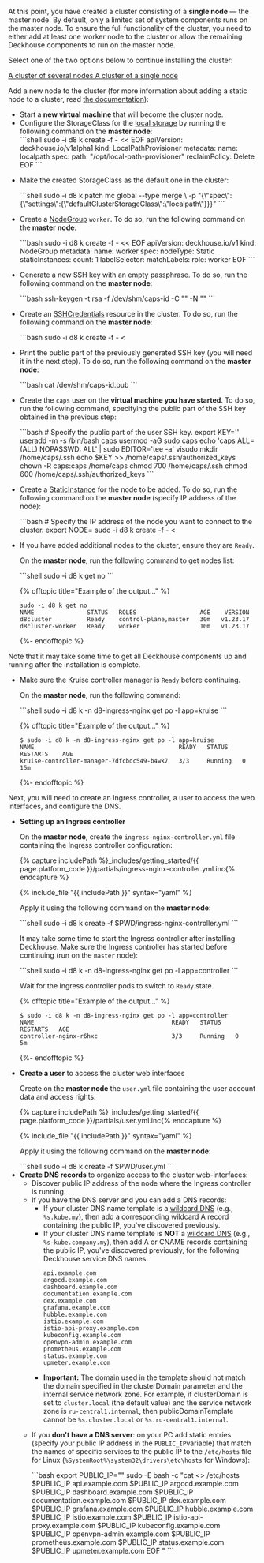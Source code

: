 <script type="text/javascript" src='{% javascript_asset_tag getting-started %}[_assets/js/getting-started.js]{% endjavascript_asset_tag %}'></script>
<script type="text/javascript" src='{% javascript_asset_tag getting-started-access %}[_assets/js/getting-started-access.js]{% endjavascript_asset_tag %}'></script>
<script type="text/javascript" src='{% javascript_asset_tag bcrypt %}[_assets/js/bcrypt.js]{% endjavascript_asset_tag %}'></script>

At this point, you have created a cluster consisting of a **single node** — the master node. By default, only a limited set of system components runs on the master node. To ensure the full functionality of the cluster, you need to either add at least one worker node to the cluster or allow the remaining Deckhouse components to run on the master node.

Select one of the two options below to continue installing the cluster:

<div class="tabs">
        <a id='tab_layout_worker' href="javascript:void(0)" class="tabs__btn tabs__btn_revision active"
        onclick="openTabAndSaveStatus(event, 'tabs__btn_revision', 'tabs__content_worker', 'block_layout_master');
                 openTabAndSaveStatus(event, 'tabs__btn_revision', 'tabs__content_master', 'block_layout_worker');">
        A cluster of several nodes
        </a>
        <a id='tab_layout_master' href="javascript:void(0)" class="tabs__btn tabs__btn_revision"
        onclick="openTabAndSaveStatus(event, 'tabs__btn_revision', 'tabs__content_master', 'block_layout_worker');
                 openTabAndSaveStatus(event, 'tabs__btn_revision', 'tabs__content_worker', 'block_layout_master');">
        A cluster of a single node
        </a>
</div>

<div id="block_layout_master" class="tabs__content_master" style="display: none;">
<p>A single-node cluster may be sufficient, for example, for familiarization purposes.</p>
<ul>
  <li>
<p>Run the following command on the <strong>master node</strong>, to remove the taint from the master node and permit the other Deckhouse components to run on it:</p>
<div markdown="1">
```bash
sudo -i d8 k patch nodegroup master --type json -p '[{"op": "remove", "path": "/spec/nodeTemplate/taints"}]'
```
</div>
  </li>
  <li>
<p>Configure the StorageClass for the <a href="/products/kubernetes-platform/documentation/v1/modules/local-path-provisioner/cr.html#localpathprovisioner">local storage</a> by running the following command on the <strong>master node</strong>:</p>
<div markdown="1">
```shell
sudo -i d8 k create -f - << EOF
apiVersion: deckhouse.io/v1alpha1
kind: LocalPathProvisioner
metadata:
  name: localpath
spec:
  path: "/opt/local-path-provisioner"
  reclaimPolicy: Delete
EOF
```
</div>
  </li>
  <li>
<p>Make the created StorageClass as the default one in the cluster:</p>
<div markdown="1">
```shell
sudo -i d8 k patch mc global --type merge \
  -p "{\"spec\": {\"settings\":{\"defaultClusterStorageClass\":\"localpath\"}}}"
```
</div>
  </li>
</ul>
</div>

<div id="block_layout_worker" class="tabs__content_worker">
<p>Add a new node to the cluster (for more information about adding a static node to a cluster, read <a href="/products/kubernetes-platform/documentation/latest/modules/node-manager/examples.html#adding-a-static-node-to-a-cluster">the documentation</a>):</p>

<ul>
  <li>
    Start a <strong>new virtual machine</strong> that will become the cluster node.
  </li>
  <li>
  Configure the StorageClass for the <a href="/products/kubernetes-platform/documentation/v1/modules/local-path-provisioner/cr.html#localpathprovisioner">local storage</a> by running the following command on the <strong>master node</strong>:
<div markdown="1">
```shell
sudo -i d8 k create -f - << EOF
apiVersion: deckhouse.io/v1alpha1
kind: LocalPathProvisioner
metadata:
  name: localpath
spec:
  path: "/opt/local-path-provisioner"
  reclaimPolicy: Delete
EOF
```
</div>
  </li>
  <li>
  <p>Make the created StorageClass as the default one in the cluster:</p>
<div markdown="1">
```shell
sudo -i d8 k patch mc global --type merge \
  -p "{\"spec\": {\"settings\":{\"defaultClusterStorageClass\":\"localpath\"}}}"
```
</div>
  </li>
  <li>
    <p>Create a <a href="/products/kubernetes-platform/documentation/v1/modules/node-manager/cr.html#nodegroup">NodeGroup</a> <code>worker</code>. To do so, run the following command on the <strong>master node</strong>:</p>
<div markdown="1">
```bash
sudo -i d8 k create -f - << EOF
apiVersion: deckhouse.io/v1
kind: NodeGroup
metadata:
  name: worker
spec:
  nodeType: Static
  staticInstances:
    count: 1
    labelSelector:
      matchLabels:
        role: worker
EOF
```
</div>
  </li>
  <li>
    <p>Generate a new SSH key with an empty passphrase. To do so, run the following command on the <strong>master node</strong>:</p>
<div markdown="1">
```bash
ssh-keygen -t rsa -f /dev/shm/caps-id -C "" -N ""
```
</div>
  </li>
  <li>
    <p>Create an <a href="/products/kubernetes-platform/documentation/v1/modules/node-manager/cr.html#sshcredentials">SSHCredentials</a> resource in the cluster. To do so, run the following command on the <strong>master node</strong>:</p>
<div markdown="1">
```bash
sudo -i d8 k create -f - <<EOF
apiVersion: deckhouse.io/v1alpha2
kind: SSHCredentials
metadata:
  name: caps
spec:
  user: caps
  privateSSHKey: "`cat /dev/shm/caps-id | base64 -w0`"
EOF
```
</div>
  </li>
  <li>
    <p>Print the public part of the previously generated SSH key (you will need it in the next step). To do so, run the following command on the <strong>master node</strong>:</p>
<div markdown="1">
```bash
cat /dev/shm/caps-id.pub
```
</div>
  </li>
  <li>
    <p>Create the <code>caps</code> user on the <strong>virtual machine you have started</strong>. To do so, run the following command, specifying the public part of the SSH key obtained in the previous step:</p>
<div markdown="1">
```bash
# Specify the public part of the user SSH key.
export KEY='<SSH-PUBLIC-KEY>'
useradd -m -s /bin/bash caps
usermod -aG sudo caps
echo 'caps ALL=(ALL) NOPASSWD: ALL' | sudo EDITOR='tee -a' visudo
mkdir /home/caps/.ssh
echo $KEY >> /home/caps/.ssh/authorized_keys
chown -R caps:caps /home/caps
chmod 700 /home/caps/.ssh
chmod 600 /home/caps/.ssh/authorized_keys
```
</div>
  </li>
  <li>
    <p>Create a <a href="/products/kubernetes-platform/documentation/v1/modules/node-manager/cr.html#staticinstance">StaticInstance</a> for the node to be added. To do so, run the following command on the <strong>master node</strong> (specify IP address of the node):</p>
<div markdown="1">
```bash
# Specify the IP address of the node you want to connect to the cluster.
export NODE=<NODE-IP-ADDRESS>
sudo -i d8 k create -f - <<EOF
apiVersion: deckhouse.io/v1alpha2
kind: StaticInstance
metadata:
  name: d8cluster-worker
  labels:
    role: worker
spec:
  address: "$NODE"
  credentialsRef:
    kind: SSHCredentials
    name: caps
EOF
```
</div>
  </li>
  <li><p>If you have added additional nodes to the cluster, ensure they are <code>Ready</code>.</p>
<p>On the <strong>master node</strong>, run the following command to get nodes list:</p>
<div markdown="1">
```shell
sudo -i d8 k get no
```
</div>

{% offtopic title="Example of the output..." %}
```
sudo -i d8 k get no
NAME               STATUS   ROLES                  AGE    VERSION
d8cluster          Ready    control-plane,master   30m   v1.23.17
d8cluster-worker   Ready    worker                 10m   v1.23.17
```
{%- endofftopic %}
</li>
</ul>
</div>

<p>Note that it may take some time to get all Deckhouse components up and running after the installation is complete.</p>

<ul>
<li><p>Make sure the Kruise controller manager is <code>Ready</code> before continuing.</p>
<p>On the <strong>master node</strong>, run the following command:</p>

<div markdown="1">
```shell
sudo -i d8 k -n d8-ingress-nginx get po -l app=kruise
```
</div>

{% offtopic title="Example of the output..." %}
```
$ sudo -i d8 k -n d8-ingress-nginx get po -l app=kruise
NAME                                         READY   STATUS    RESTARTS    AGE
kruise-controller-manager-7dfcbdc549-b4wk7   3/3     Running   0           15m
```
{%- endofftopic %}
</li></ul>

Next, you will need to create an Ingress controller, a user to access the web interfaces, and configure the DNS.
<ul><li><p><strong>Setting up an Ingress controller</strong></p>
<p>On the <strong>master node</strong>, create the <code>ingress-nginx-controller.yml</code> file containing the Ingress controller configuration:</p>

{% capture includePath %}_includes/getting_started/{{ page.platform_code }}/partials/ingress-nginx-controller.yml.inc{% endcapture %}
<div markdown="1">
{% include_file "{{ includePath }}" syntax="yaml" %}
</div>
  <p>Apply it using the following command on the <strong>master node</strong>:</p>
<div markdown="1">
```shell
sudo -i d8 k create -f $PWD/ingress-nginx-controller.yml
```
</div>

<p>It may take some time to start the Ingress controller after installing Deckhouse. Make sure the Ingress controller has started before continuing (run on the <code>master</code> node):</p>

<div markdown="1">
```shell
sudo -i d8 k -n d8-ingress-nginx get po -l app=controller
```
</div>

Wait for the Ingress controller pods to switch to <code>Ready</code> state.

{% offtopic title="Example of the output..." %}
```
$ sudo -i d8 k -n d8-ingress-nginx get po -l app=controller
NAME                                       READY   STATUS    RESTARTS   AGE
controller-nginx-r6hxc                     3/3     Running   0          5m
```
{%- endofftopic %}
</li>
<li><p><strong>Create a user</strong> to access the cluster web interfaces</p>
<p>Create on the <strong>master node</strong> the <code>user.yml</code> file containing the user account data and access rights:</p>

{% capture includePath %}_includes/getting_started/{{ page.platform_code }}/partials/user.yml.inc{% endcapture %}
<div markdown="1">
{% include_file "{{ includePath }}" syntax="yaml" %}
</div>
<p>Apply it using the following command on the <strong>master node</strong>:</p>
<div markdown="1">
```shell
sudo -i d8 k create -f $PWD/user.yml
```
</div>
</li>
<li><strong>Create DNS records</strong> to organize access to the cluster web-interfaces:
  <ul><li>Discover public IP address of the node where the Ingress controller is running.</li>
  <li>If you have the DNS server and you can add a DNS records:
  <ul>
    <li>If your cluster DNS name template is a <a href="https://en.wikipedia.org/wiki/Wildcard_DNS_record">wildcard DNS</a> (e.g., <code>%s.kube.my</code>), then add a corresponding wildcard A record containing the public IP, you've discovered previously.
    </li>
    <li>If your cluster DNS name template is <strong>NOT</strong> a <a
            href="https://en.wikipedia.org/wiki/Wildcard_DNS_record">wildcard DNS</a> (e.g., <code>%s-kube.company.my</code>), then add A or CNAME records containing the public IP, you've discovered previously, for the following Deckhouse service DNS names:
          <div class="highlight">
<pre class="highlight">
<code example-hosts>api.example.com
argocd.example.com
dashboard.example.com
documentation.example.com
dex.example.com
grafana.example.com
hubble.example.com
istio.example.com
istio-api-proxy.example.com
kubeconfig.example.com
openvpn-admin.example.com
prometheus.example.com
status.example.com
upmeter.example.com</code>
</pre>
        </div>
      </li>
      <li><strong>Important:</strong> The domain used in the template should not match the domain specified in the clusterDomain parameter and the internal service network zone. For example, if clusterDomain is set to <code>cluster.local</code> (the default value) and the service network zone is <code>ru-central1.internal</code>, then publicDomainTemplate cannot be <code>%s.cluster.local</code> or <code>%s.ru-central1.internal</code>.
      </li>
    </ul>
  </li>
  <li><p>If you <strong>don't have a DNS server</strong>: on your PC add static entries (specify your public IP address in the <code>PUBLIC_IP</code>variable) that match the names of specific services to the public IP to the <code>/etc/hosts</code> file for Linux (<code>%SystemRoot%\system32\drivers\etc\hosts</code> for Windows):</p>
<div markdown="1">
```bash
export PUBLIC_IP="<PUT_PUBLIC_IP_HERE>"
sudo -E bash -c "cat <<EOF >> /etc/hosts
$PUBLIC_IP api.example.com
$PUBLIC_IP argocd.example.com
$PUBLIC_IP dashboard.example.com
$PUBLIC_IP documentation.example.com
$PUBLIC_IP dex.example.com
$PUBLIC_IP grafana.example.com
$PUBLIC_IP hubble.example.com
$PUBLIC_IP istio.example.com
$PUBLIC_IP istio-api-proxy.example.com
$PUBLIC_IP kubeconfig.example.com
$PUBLIC_IP openvpn-admin.example.com
$PUBLIC_IP prometheus.example.com
$PUBLIC_IP status.example.com
$PUBLIC_IP upmeter.example.com
EOF
"
```
</div>
</li>
</ul>

<script type="text/javascript">
$(document).ready(function () {
    generate_password(true);
    update_parameter('dhctl-user-password-hash', 'password', '<GENERATED_PASSWORD_HASH>', null, null);
    update_parameter('dhctl-user-password-hash', null, '<GENERATED_PASSWORD_HASH>', null, '[user-yml]');
    update_parameter('dhctl-user-password', null, '<GENERATED_PASSWORD>', null, '[user-yml]');
    update_parameter('dhctl-user-password', null, '<GENERATED_PASSWORD>', null, 'code span.c1');
    update_domain_parameters();
    config_highlight();
});

</script>
